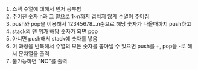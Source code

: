 1. 스택 수열에 대해서 먼저 공부함
2. 주어진 숫자 n과 그 밑으로 1~n까지 겹치지 않게 수열이 주어짐
3. push와 pop을 이용해서 12345678...n순으로 해당 숫자가 나올때까지 push하고
4. stack의 맨 위가 해당 숫자가 되면 pop
5. 아니면 push해서 stack에 숫자를 넣음
6. 이 과정을 반복해서 수열의 모든 숫자를 뽑아낼 수 있으면 push를 +, pop을 -로 해서 문자열을 출력
7. 불가능하면 "NO"를 출력